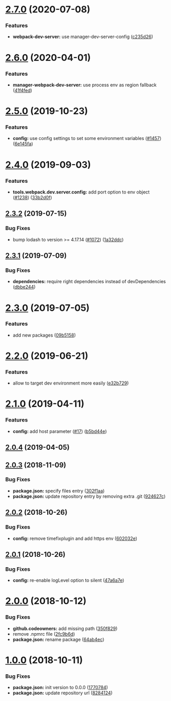 # [2.7.0](https://github.com/ovh-ux/manager/compare/@ovh-ux/manager-webpack-dev-server@2.6.0...@ovh-ux/manager-webpack-dev-server@2.7.0) (2020-07-08)


### Features

* **webpack-dev-server:** use manager-dev-server-config ([c235d26](https://github.com/ovh-ux/manager/commit/c235d269b405dadcdeef8268983c5a43814e3569))



# [2.6.0](https://github.com/ovh-ux/manager/compare/@ovh-ux/manager-webpack-dev-server@2.5.0...@ovh-ux/manager-webpack-dev-server@2.6.0) (2020-04-01)


### Features

* **manager-webpack-dev-server:** use process env as region fallback ([41f4fed](https://github.com/ovh-ux/manager/commit/41f4fed8be23ef831f35caee13794de288e94367))



# [2.5.0](https://github.com/ovh-ux/manager/compare/@ovh-ux/manager-webpack-dev-server@2.4.0...@ovh-ux/manager-webpack-dev-server@2.5.0) (2019-10-23)


### Features

* **config:** use config settings to set some environment variables ([#1457](https://github.com/ovh-ux/manager/issues/1457)) ([6e145fa](https://github.com/ovh-ux/manager/commit/6e145faf17008417369110e4f4610553603c876c))



# [2.4.0](https://github.com/ovh-ux/manager/compare/@ovh-ux/manager-webpack-dev-server@2.3.2...@ovh-ux/manager-webpack-dev-server@2.4.0) (2019-09-03)


### Features

* **tools.webpack.dev.server.config:** add port option to env object ([#1238](https://github.com/ovh-ux/manager/issues/1238)) ([33b2d0f](https://github.com/ovh-ux/manager/commit/33b2d0f))



## [2.3.2](https://github.com/ovh-ux/manager/compare/@ovh-ux/manager-webpack-dev-server@2.3.1...@ovh-ux/manager-webpack-dev-server@2.3.2) (2019-07-15)


### Bug Fixes

* bump lodash to version >= 4.17.14 ([#1072](https://github.com/ovh-ux/manager/issues/1072)) ([1a32ddc](https://github.com/ovh-ux/manager/commit/1a32ddc))



## [2.3.1](https://github.com/ovh-ux/manager/compare/@ovh-ux/manager-webpack-dev-server@2.3.0...@ovh-ux/manager-webpack-dev-server@2.3.1) (2019-07-09)


### Bug Fixes

* **dependencies:** require right dependencies instead of devDependencies ([dbbe244](https://github.com/ovh-ux/manager/commit/dbbe244))



# [2.3.0](https://github.com/ovh-ux/manager/compare/@ovh-ux/manager-webpack-dev-server@2.2.0...@ovh-ux/manager-webpack-dev-server@2.3.0) (2019-07-05)


### Features

* add new packages ([09b5158](https://github.com/ovh-ux/manager/commit/09b5158))



# [2.2.0](https://github.com/ovh-ux/manager-webpack-dev-server/compare/v2.1.0...v2.2.0) (2019-06-21)


### Features

* allow to target dev environment more easily ([e32b729](https://github.com/ovh-ux/manager-webpack-dev-server/commit/e32b729))



# [2.1.0](https://github.com/ovh-ux/manager-webpack-dev-server/compare/v2.0.4...v2.1.0) (2019-04-11)


### Features

* **config:** add host parameter ([#17](https://github.com/ovh-ux/manager-webpack-dev-server/issues/17)) ([b5bd44e](https://github.com/ovh-ux/manager-webpack-dev-server/commit/b5bd44e))



## [2.0.4](https://github.com/ovh-ux/manager-webpack-dev-server/compare/v2.0.3...v2.0.4) (2019-04-05)



## [2.0.3](https://github.com/ovh-ux/manager-webpack-dev-server/compare/v2.0.2...v2.0.3) (2018-11-09)


### Bug Fixes

* **package.json:** specify files entry ([302f1aa](https://github.com/ovh-ux/manager-webpack-dev-server/commit/302f1aa))
* **package.json:** update repository entry by removing extra .git ([924627c](https://github.com/ovh-ux/manager-webpack-dev-server/commit/924627c))



<a name="2.0.2"></a>
## [2.0.2](https://github.com/ovh-ux/manager-webpack-dev-server/compare/v2.0.1...v2.0.2) (2018-10-26)


### Bug Fixes

* **config:** remove timefixplugin and add https env ([602032e](https://github.com/ovh-ux/manager-webpack-dev-server/commit/602032e))



<a name="2.0.1"></a>
## [2.0.1](https://github.com/ovh-ux/manager-webpack-dev-server/compare/v2.0.0...v2.0.1) (2018-10-26)


### Bug Fixes

* **config:** re-enable logLevel option to silent ([47a6a7e](https://github.com/ovh-ux/manager-webpack-dev-server/commit/47a6a7e))



<a name="2.0.0"></a>
# [2.0.0](https://github.com/ovh-ux/manager-webpack-dev-server/compare/v1.0.0...v2.0.0) (2018-10-12)


### Bug Fixes

* **github.codeowners:** add missing path ([350f829](https://github.com/ovh-ux/manager-webpack-dev-server/commit/350f829))
* remove .npmrc file ([2fc9b6d](https://github.com/ovh-ux/manager-webpack-dev-server/commit/2fc9b6d))
* **package.json:** rename package ([64ab4ec](https://github.com/ovh-ux/manager-webpack-dev-server/commit/64ab4ec))



<a name="1.0.0"></a>
# [1.0.0](https://github.com/ovh-ux/manager-webpack-dev-server/compare/8284124...v1.0.0) (2018-10-11)


### Bug Fixes

* **package.json:** init version to 0.0.0 ([1770784](https://github.com/ovh-ux/manager-webpack-dev-server/commit/1770784))
* **package.json:** update repository url ([8284124](https://github.com/ovh-ux/manager-webpack-dev-server/commit/8284124))
